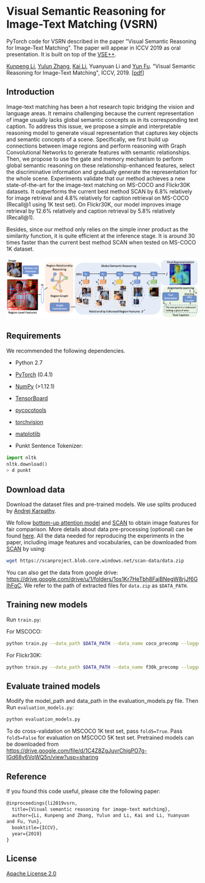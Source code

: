 # Visual Semantic Reasoning for Image-Text Matching (VSRN)
PyTorch code for VSRN described in the paper "Visual Semantic Reasoning for Image-Text Matching". The paper will appear in ICCV 2019 as oral presentation. It is built on top of the [VSE++](https://github.com/fartashf/vsepp).

[Kunpeng Li](https://kunpengli1994.github.io/), [Yulun Zhang](http://yulunzhang.com/), [Kai Li](http://kailigo.github.io/), Yuanyuan Li and [Yun Fu](http://www1.ece.neu.edu/~yunfu/). "Visual Semantic Reasoning for Image-Text Matching", ICCV, 2019. [[pdf](https://arxiv.org/pdf/1909.02701.pdf)]

## Introduction
Image-text matching has been a hot research topic bridging the vision and language areas. It remains challenging because the current representation of image usually lacks global semantic concepts as in its corresponding text caption. To address this issue, we propose a simple and interpretable reasoning model to generate visual representation that captures key objects and semantic concepts of a scene. Specifically, we first build up connections between image regions and perform reasoning with Graph Convolutional Networks to generate features with semantic relationships. Then, we propose to use the gate and memory mechanism to perform global semantic reasoning on these relationship-enhanced features, select the discriminative information and gradually generate the representation for the whole scene. Experiments validate that our method achieves a new state-of-the-art for the image-text matching on MS-COCO and Flickr30K datasets. It outperforms the current best method SCAN by 6.8\% relatively for image retrieval and 4.8\% relatively for caption retrieval on MS-COCO (Recall@1 using 1K test set). On Flickr30K, our model improves image retrieval by 12.6\% relatively and caption retrieval by 5.8\% relatively (Recall@1).

Besides, since our method only relies on the simple inner product as the similarity function, it is quite efficient at the inference stage. It is around 30 times faster than the current best method SCAN when tested on MS-COCO 1K dataset.

![model](/fig/model.png)

## Requirements 
We recommended the following dependencies.

* Python 2.7 
* [PyTorch](http://pytorch.org/) (0.4.1)
* [NumPy](http://www.numpy.org/) (>1.12.1)
* [TensorBoard](https://github.com/TeamHG-Memex/tensorboard_logger)
* [pycocotools](https://github.com/cocodataset/cocoapi)
* [torchvision]()
* [matplotlib]()


* Punkt Sentence Tokenizer:
```python
import nltk
nltk.download()
> d punkt
```

## Download data

Download the dataset files and pre-trained models. We use splits produced by [Andrej Karpathy](http://cs.stanford.edu/people/karpathy/deepimagesent/). 

We follow [bottom-up attention model](https://github.com/peteanderson80/bottom-up-attention) and [SCAN](https://github.com/kuanghuei/SCAN) to obtain image features for fair comparison. More details about data pre-processing (optional) can be found [here](https://github.com/kuanghuei/SCAN/blob/master/README.md#data-pre-processing-optional). All the data needed for reproducing the experiments in the paper, including image features and vocabularies, can be downloaded from [SCAN](https://github.com/kuanghuei/SCAN) by using:

```bash
wget https://scanproject.blob.core.windows.net/scan-data/data.zip
```

You can also get the data from google drive: https://drive.google.com/drive/u/1/folders/1os1Kr7HeTbh8FajBNegW8rjJf6GIhFqC. We refer to the path of extracted files for `data.zip` as `$DATA_PATH`. 

## Training new models
Run `train.py`:

For MSCOCO:

```bash
python train.py --data_path $DATA_PATH --data_name coco_precomp --logger_name runs/coco_VSRN --max_violation
```

For Flickr30K:

```bash
python train.py --data_path $DATA_PATH --data_name f30k_precomp --logger_name runs/filker_VSRN --max_violation --max_len 40
```

## Evaluate trained models
Modify the model_path and data_path in the evaluation_models.py file. Then Run `evaluation_models.py`:

```bash
python evaluation_models.py
```

To do cross-validation on MSCOCO 1K test set, pass `fold5=True`. Pass `fold5=False` for evaluation on MSCOCO 5K test set. Pretrained models can be downloaded from https://drive.google.com/file/d/1C4Z8ZgJuvrChigPO7g-IGd68y6VqWQ5n/view?usp=sharing


## Reference

If you found this code useful, please cite the following paper:

    @inproceedings{li2019vsrn,
      title={Visual semantic reasoning for image-text matching},
      author={Li, Kunpeng and Zhang, Yulun and Li, Kai and Li, Yuanyuan and Fu, Yun},
      booktitle={ICCV},
      year={2019}
    }

## License

[Apache License 2.0](http://www.apache.org/licenses/LICENSE-2.0)



